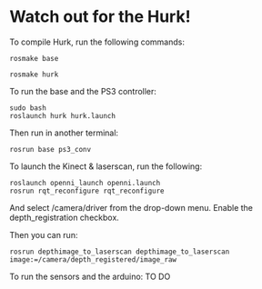 Watch out for the Hurk!
======

To compile Hurk, run the following commands:
```
rosmake base
```
```
rosmake hurk
```

To run the base and the PS3 controller:
```
sudo bash
roslaunch hurk hurk.launch
```

Then run in another terminal:
```
rosrun base ps3_conv
```



To launch the Kinect & laserscan, run the following:
```
roslaunch openni_launch openni.launch
rosrun rqt_reconfigure rqt_reconfigure
```
And select /camera/driver from the drop-down menu. Enable the depth_registration checkbox. 

Then you can run:
```
rosrun depthimage_to_laserscan depthimage_to_laserscan image:=/camera/depth_registered/image_raw
```

To run the sensors and the arduino:
TO DO
